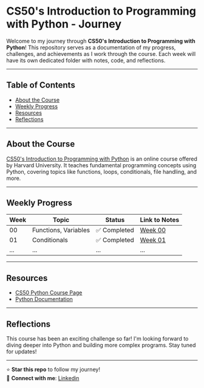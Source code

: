 # CS50's Introduction to Programming with Python - Journey

Welcome to my journey through **CS50's Introduction to Programming with Python**! This repository serves as a documentation of my progress, challenges, and achievements as I work through the course. Each week will have its own dedicated folder with notes, code, and reflections.

---

## **Table of Contents**
- [About the Course](#about-the-course)
- [Weekly Progress](#weekly-progress)
- [Resources](#resources)
- [Reflections](#reflections)

---

## **About the Course**
[CS50's Introduction to Programming with Python](https://cs50.harvard.edu/python/2022/) is an online course offered by Harvard University. It teaches fundamental programming concepts using Python, covering topics like functions, loops, conditionals, file handling, and more.

---

## **Weekly Progress**
| Week | Topic                          | Status       | Link to Notes |
|------|--------------------------------|--------------|---------------|
| 00   | Functions, Variables   | ✅ Completed  | [Week 00](./week00) |
| 01   | Conditionals            |✅ Completed | [Week 01](./week01) |
| ...  | ...                            | ...           | ...                 |

---

## **Resources**
- [CS50 Python Course Page](https://cs50.harvard.edu/python/2022/)
- [Python Documentation](https://docs.python.org/3/)

---

## **Reflections**
This course has been an exciting challenge so far! I'm looking forward to diving deeper into Python and building more complex programs. Stay tuned for updates!

---

⭐ **Star this repo** to follow my journey!  
🔗 **Connect with me**: [Linkedin](https://www.linkedin.com/in/hamza-annane-592a5a255/)